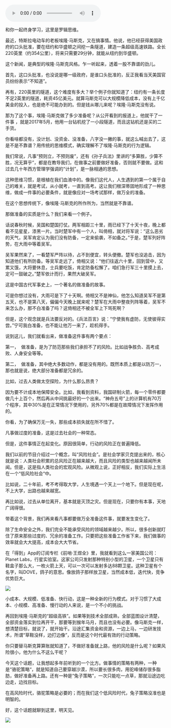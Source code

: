 <audio src="http://igetoss.cdn.igetget.com/mp3/201707/24/201707240814019824042304.mp3" controls="controls">您的浏览器不支持 audio 标签。</audio><p>和你一起终身学习，这里是罗辑思维。</p><p>最近，特斯拉电动车的老板埃隆·马斯克，又在搞事情。他说，他已经获得美国政府的口头批准，要在纽约和华盛顿之间挖一条隧道，建造一条超级高速铁路。全长220英里（约354公里），将来只需要29分钟，就能从纽约到华盛顿。</p><p>这个新闻，是典型的埃隆·马斯克风格。乍一听起来，透着一股不靠谱的劲儿。</p><p>首先，这口头批准，也没说是哪一级政府，是谁口头批准的，反正我看当天美国官员纷纷表示“不知道”。</p><p>再有，220英里的隧道，这个难度有多大？举个例子你就知道了：纽约有一条长度不足2英里的隧道，耗资45亿美元。就算马斯克可以大规模降低成本，没有上千亿美金的投入，也是绝不可能办到的。但是钱从哪儿来呢？埃隆·马斯克没有说。</p><p>那为了这个事，埃隆·马斯克做了多少准备呢？从公开看到的报道上，他就干了一件事 ，就是2017年5月，他用一台钻机挖了一小段隧道，而且这钻机还是买的二手货。</p><p>你看啥都没有，没计划、没资金、没准备，八字没一撇的事，就这么喊出去了，这是不是不靠谱？用传统的思维模式，确实理解不了埃隆·马斯克的行为逻辑。</p><p>我们常说，凡事“预则立，不预则废”，还有《孙子兵法》里讲的“多算胜，少算不胜，况无算乎”，都是在教导我们，在做事之前要做好准备，否则就不要做。这和过去几十年西方管理学强调的“计划”，是一脉相通的思想。</p><p>这种思维习惯，是根植在我们血液中的。像我们这代人，人生遇到的第一个属于自己的难关，就是考试，从小就考，一直到高考。这让我们根深蒂固地形成了一种思维，做成一件事的必要条件，就是像应对一场考试那样，做万全的准备。</p><p>在这个思想传统下，像埃隆·马斯克的所作所为，当然就是不靠谱。</p><p>那做准备的实质是什么？我们来看一个例子。</p><p>话说春秋时候，吴国和楚国打仗。两军相距三十里，雨已经下了十天十夜，晚上都看不见星星，漆黑一片。当时楚军中有一个人，叫倚相，就对将军说：“这么恶劣的天气，吴军肯定认为我们没有防备，一定来偷袭，不如备之。”于是，楚军列好阵势，在大雨中等着吴军。</p><p>吴军果然来了，一看楚军严阵以待，占不到便宜，转头便撤。楚军也没追击，因为知道他们有所防备。等吴军走远了，倚相又说：“他们往返六十里，回到营中，又累又饿，大将要休息，士兵要吃饭，肯定防备松懈了。咱们急行军三十里摸上去，定可一鼓破之。”楚军依计而行，果然大破吴军。</p><p>这是中国古代军事史上，一个著名的做准备的故事。</p><p>可是你想过没有，大雨可是下了十天啊。倚相又不是神仙，他怎么知道吴军不是第五天，也不是第八天，偏偏今天晚上就来呢？楚军在大雨中整夜列阵等着，吴军不来怎么办，那不白准备了吗？这倚相还不被全军上下骂死啊？</p><p>但是，这个观念就是兵法要反对的。《兵法百言》说：“宁使我有虚防，无使彼得实尝。”宁可我白准备，也不能让他万一来了，趁机得手。</p><p>说到这儿，我们就看出来，做准备这件事有两个要点：</p><p>第一， &nbsp;做准备，是为了防范那些我们承担不了的风险。比如战争胜负、高考成败、人身安全等等。</p><p>第二， &nbsp;做准备，其中绝大多数动作，都是没有用的。既然本质上都是以防万一，那也就是说，绝大部分准备都是冗余的。</p><p>比如，过去人类做太空探险，为什么那么昂贵？</p><p>因为要不计成本地保障安全。比如，我看到资料，我国研制火箭，每一个零件都要做几十上百个，然后再从中间挑最好的一个出来。“神舟五号”上的计算机有70万个程序，其中30%是在正常情况下使用的，另外70%都是在故障情况下发挥作用的。</p><p>你看，为了确保万无一失，那些成本损失就在所不惜了。</p><p>凡事做过度的准备，这是过去社会的一种常态。</p><p>但是，这件事情正在起变化。原因很简单，行动的风险正在普遍降低。</p><p>我们以前的节目介绍过一个概念，叫“风险社会”。是社会学家贝克提出来的，核心就是说：人类社会积累的总风险正在越来越大，而且风险的类型也越来越闻所未闻。但是，这是指人类社会的宏观风险。从微观上说，正好相反，我们实际上生活在一个“低风险社会“中。</p><p>比如说，二十年前，考不考得取大学，人生境遇一个天上一个地下。但是现在呢，不上大学，出路也越来越宽。</p><p>再比如说，过去从单位离开，基本就是灭顶之灾。但是现在，只要你有本事，天地广阔得很。</p><p>带着这个背景，我们再来看凡事都要做万全准备这件事，就要发生变化了。</p><p>除了生命安全之外，我们完全不能承受风险的领域越来越少。所以，很多创新就盯住了原来那些过度的、冗余的准备工作。只要把这些准备工作省下来，我们做事的效率就会大大提高，成本会大大节省。</p><p>在「得到」App的订阅专栏《前哨·王煜全》里，我就看到这么一家美国公司：Planet Labs，行星实验室。这家公司只发射那种特别小型的卫星，一个卫星只有鞋盒子那么大，一枚火箭上天，可以一次可以发射多达88颗卫星。这种卫星有个名字，叫DOVE，鸽子的意思。像放鸽子那样放卫星，当然成本低，迭代快，竞争优势巨大。</p><img src="https://piccdn.igetget.com/img/201707/23/201707232131116377596966.jpg" /><p>小成本、大规模、低准备、快行动，这是一种全新的行为模式。对于习惯了大成本、小规模、高准备、慢行动的人来说，是一个不小的挑战。</p><p>再回到埃隆·马斯克的“超级高铁”。如果等到技术全部成熟，全部蓝图设计清楚，全部资金落实到位再开干，那要等到猴年马月，而且也没有必要。像马斯克一样，想清楚目标，就说了，就开始干。沿途汇集资金和资源，一边上马，一边研发技术，所谓“草鞋没样，边打边像”，反而是这个时代最有效的行动策略。</p><p>你只要替马斯克算算账就知道了，不做好准备就上路，他的风险是什么呢？如果风险很小，他为什么不这么干呢？</p><p>今天这个话题，让我想起多年前听到的一个比方。做事情的策略有两种，一种是“骆驼策略“，就是知道自己要穿越沙漠，所以要长很多肉，用驼峰储存很多脂肪，做好准备再上路。还有一种是“兔子策略”，一次只能吃一点草，那就沿途边吃边走，边找目标。</p><p>在高风险时代，骆驼策略是必要的；而在我们这个低风险时代，兔子策略没准也是明智的。</p><p>好，这个话题就聊到这里，明天见。</p><img src="https://piccdn.igetget.com/img/201707/24/201707240804322896325846.jpg" />